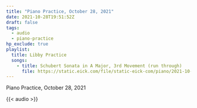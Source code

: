 ```yaml
---
title: "Piano Practice, October 28, 2021"
date: 2021-10-28T19:51:52Z
draft: false
tags:
  - audio
  - piano-practice
hp_exclude: true
playlist:
  title: Libby Practice
  songs:
    - title: Schubert Sonata in A Major, 3rd Movement (run through)
      file: https://static.eick.com/file/static-eick-com/piano/2021-10-28-001.mp3
---
```


Piano Practice, October 28, 2021

<!--more-->

{{< audio >}}
